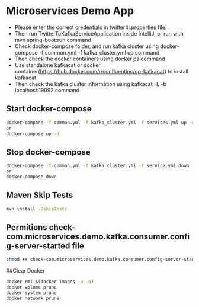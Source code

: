 # Microservices Demo App

- Please enter the correct credentials in twitter4j.properties file.
- Then run TwitterToKafkaServiceApplication inside IntelliJ, or run with mvn spring-boot:run command
- Check docker-compose folder, and run kafka cluster using docker-compose -f common.yml -f kafka_cluster.yml up command
- Then check the docker containers using docker ps command
- Use standalone kafkacat or docker container(https://hub.docker.com/r/confluentinc/cp-kafkacat) to install kafkacat
- Then check the kafka cluster information using kafkacat -L -b localhost:19092 command

## Start docker-compose
```bash
docker-compose -f common.yml -f kafka_cluster.yml -f services.yml up -d
or 
docker-compose up -d
```

## Stop docker-compose
```bash
docker-compose -f common.yml -f kafka_cluster.yml -f service.yml down
or 
docker-compose down
```

## Maven Skip Tests
```bash
mvn install -DskipTests
```

## Permitions check-com.microservices.demo.kafka.consumer.config-server-started file
```bash
chmod +x check-com.microservices.demo.kafka.consumer.config-server-started.sh 
```

##Clear Docker
```bash
docker rmi $(docker images -a -q)
docker volume prune 
docker system prune
docker network prune
```  
